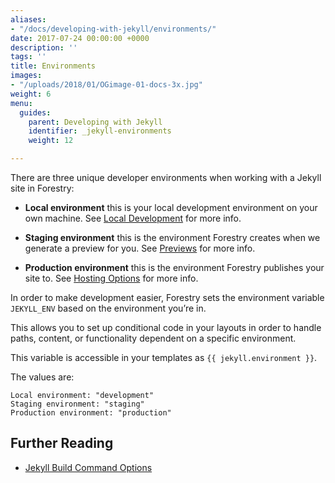 ```yaml
---
aliases:
- "/docs/developing-with-jekyll/environments/"
date: 2017-07-24 00:00:00 +0000
description: ''
tags: ''
title: Environments
images:
- "/uploads/2018/01/OGimage-01-docs-3x.jpg"
weight: 6
menu:
  guides:
    parent: Developing with Jekyll
    identifier: _jekyll-environments
    weight: 12

---
```

There are three unique developer environments when working with a Jekyll site in Forestry:

* **Local environment** this is your local development environment on your own machine. See [Local Development](/docs/guides/developing-with-jekyll/local-development) for more info.

* **Staging environment** this is the environment Forestry creates when we generate a preview for you. See [Previews](/docs/editing/previews) for more info.

* **Production environment** this is the environment Forestry publishes your site to. See [Hosting Options](/docs/hosting) for more info.

In order to make development easier, Forestry sets the environment variable `JEKYLL_ENV` based on the environment you’re in.

This allows you to set up conditional code in your layouts in order to handle paths, content, or functionality dependent on a specific environment.

This variable is accessible in your templates as `{{ jekyll.environment }}`.

The values are:

```
Local environment: "development"
Staging environment: "staging"
Production environment: "production"

```

## Further Reading
- [Jekyll Build Command Options](https://jekyllrb.com/docs/configuration/#build-command-options)